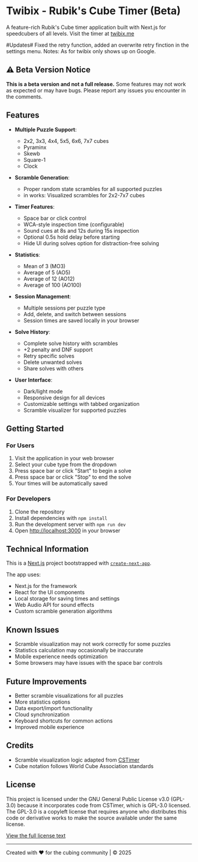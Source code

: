 # Twibix - Rubik's Cube Timer (Beta)

A feature-rich Rubik's Cube timer application built with Next.js for speedcubers of all levels.
Visit the timer at [twibix.me](https://twibix.me/)

#Updates#
Fixed the retry function, added an overwrite retry finction in the settings menu.
Notes: As for twibix only shows up on Google.

## ⚠️ Beta Version Notice

**This is a beta version and not a full release.** Some features may not work as expected or may have bugs. Please report any issues you encounter in the comments.

## Features

- **Multiple Puzzle Support**: 
  - 2x2, 3x3, 4x4, 5x5, 6x6, 7x7 cubes
  - Pyraminx
  - Skewb
  - Square-1
  - Clock

- **Scramble Generation**:
  - Proper random state scrambles for all supported puzzles
  - in works: Visualized scrambles for 2x2-7x7 cubes 

- **Timer Features**:
  - Space bar or click control
  - WCA-style inspection time (configurable)
  - Sound cues at 8s and 12s during 15s inspection
  - Optional 0.5s hold delay before starting
  - Hide UI during solves option for distraction-free solving

- **Statistics**:
  - Mean of 3 (MO3)
  - Average of 5 (AO5)
  - Average of 12 (AO12)
  - Average of 100 (AO100)

- **Session Management**:
  - Multiple sessions per puzzle type
  - Add, delete, and switch between sessions
  - Session times are saved locally in your browser

- **Solve History**:
  - Complete solve history with scrambles
  - +2 penalty and DNF support
  - Retry specific solves
  - Delete unwanted solves
  - Share solves with others

- **User Interface**:
  - Dark/light mode
  - Responsive design for all devices
  - Customizable settings with tabbed organization
  - Scramble visualizer for supported puzzles

## Getting Started

### For Users

1. Visit the application in your web browser
2. Select your cube type from the dropdown
3. Press space bar or click "Start" to begin a solve
4. Press space bar or click "Stop" to end the solve
5. Your times will be automatically saved

### For Developers

1. Clone the repository
2. Install dependencies with `npm install`
3. Run the development server with `npm run dev`
4. Open [http://localhost:3000](http://localhost:3000) in your browser

## Technical Information

This is a [Next.js](https://nextjs.org) project bootstrapped with [`create-next-app`](https://nextjs.org/docs/app/api-reference/cli/create-next-app).

The app uses:
- Next.js for the framework
- React for the UI components
- Local storage for saving times and settings
- Web Audio API for sound effects
- Custom scramble generation algorithms

## Known Issues

- Scramble visualization may not work correctly for some puzzles
- Statistics calculation may occasionally be inaccurate
- Mobile experience needs optimization
- Some browsers may have issues with the space bar controls

## Future Improvements

- Better scramble visualizations for all puzzles
- More statistics options
- Data export/import functionality
- Cloud synchronization
- Keyboard shortcuts for common actions
- Improved mobile experience

## Credits

- Scramble visualization logic adapted from [CSTimer](https://cstimer.net/)
- Cube notation follows World Cube Association standards

## License

This project is licensed under the GNU General Public License v3.0 (GPL-3.0) because it incorporates code from CSTimer, which is GPL-3.0 licensed. The GPL-3.0 is a copyleft license that requires anyone who distributes this code or derivative works to make the source available under the same license.

[View the full license text](LICENSE)

---

Created with ❤️ for the cubing community | © 2025
